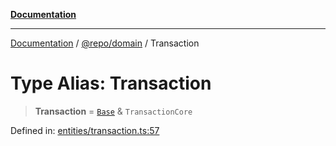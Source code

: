 [**Documentation**](../../../README.md)

***

[Documentation](../../../README.md) / [@repo/domain](../README.md) / Transaction

# Type Alias: Transaction

> **Transaction** = [`Base`](../interfaces/Base.md) & `TransactionCore`

Defined in: [entities/transaction.ts:57](https://github.com/o3osatoshi/experiment/blob/5bd7d1b2e07e346ab8abb44ddf7730e7fe84cf4f/packages/domain/src/entities/transaction.ts#L57)
